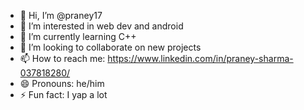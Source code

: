- 👋 Hi, I’m @praney17
- 👀 I’m interested in web dev and android 
- 🌱 I’m currently learning C++
- 💞️ I’m looking to collaborate on new projects
- 📫 How to reach me: https://www.linkedin.com/in/praney-sharma-037818280/
- 😄 Pronouns: he/him
- ⚡ Fun fact: I yap a lot

<!---
praney17/praney17 is a ✨ special ✨ repository because its `README.md` (this file) appears on your GitHub profile.
You can click the Preview link to take a look at your changes.
--->
